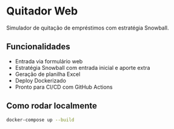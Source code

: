 # Quitador Web

Simulador de quitação de empréstimos com estratégia Snowball.

## Funcionalidades
- Entrada via formulário web
- Estratégia Snowball com entrada inicial e aporte extra
- Geração de planilha Excel
- Deploy Dockerizado
- Pronto para CI/CD com GitHub Actions

## Como rodar localmente

```bash
docker-compose up --build
